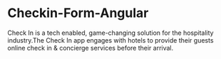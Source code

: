 # Checkin-Form-Angular
Check In is a tech enabled, game-changing solution for the hospitality industry.The Check In app engages with hotels to provide their guests online check in &amp; concierge services before their arrival.
